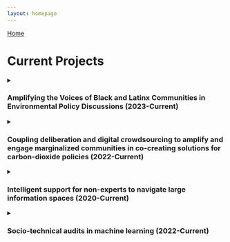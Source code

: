 ```yaml
---
layout: homepage
---
```


[Home](https://coreybjackson.com)


# Current Projects

<details>
<summary><h3><b>Amplifying the Voices of Black and Latinx Communities in Environmental Policy Discussions (2023-Current)</b></h3></summary>

<img src="https://raw.githubusercontent.com/cjacks04/cjacks04.github.io/main/assets/img/katie-rodriguez-unsplash.jpg#left"
     alt="Protest in front of building"
     style="float: left; margin-right: 10px;"
     width="100" 
     height="150"
     />

<p>This project aims to develop innovative digital tools and practices to boost civic engagement in underrepresented communities, specifically in the context of community deliberation and advocacy in policymaking, with a focus on environmental issues. It seeks to answer questions about the current capabilities, data needs, and trust-building in this area. The project leverages diverse expertise in human-centered design, science communication, data science, and environmental policymaking to tackle these challenges.</p> 

<b>PIs:</b> Corey Jackson and Kaiping Chen <br />
<b>Funding:<b><a href="https://research.wisc.edu/increasing-social-and-economic-inclusion-2/">UW-Madison OVCRGE: ISEI</a>
<br />
<br />
</details>

<details>
<summary><h3><b>Coupling deliberation and digital crowdsourcing to amplify and engage marginalized communities in co-creating solutions for carbon-dioxide policies (2022-Current)</b></h3></summary>

<img src="https://raw.githubusercontent.com/cjacks04/cjacks04.github.io/main/assets/img/hexagon-3392236_640.jpg#left"
     alt="Digital connections"
     style="float: left; margin-right: 10px;"
     width="250" 
     height="150"
     />

<p>This project focuses on the unequal and unaddressed impact of climate change on communities of color, emphasizing the need for climate justice. It highlights the underrepresentation of these communities in social and digital discussions due to communication barriers. Using carbon-dioxide policy as a case study, the project aims to answer the research question: "How can deliberation and digital crowdsourcing designs be used to engage and amplify the voices of communities of color in carbon-dioxide policymaking?"</p> 

<b>PIs:</b> Corey Jackson and Kaiping Chen <br />
<b>Funding:<b><a href="https://chanzuckerberg.com/">Chan Zuckerberg Initiative Foundation</a>
<br />
<br />

</details>

<details>
<summary><h3><b>Intelligent support for non-experts to navigate large information spaces (2020-Current)</b></h3></summary>

<img src="https://raw.githubusercontent.com/cjacks04/cjacks04.github.io/main/assets/img/mockup.png#left"
     alt="The Zooniverse homepage"
     style="float: left; margin-right: 10px;"
     width="250" 
     height="150"
     />

<p>This project addresses the challenge of identifying causal connections in large datasets resulting from the increased use of automated data collection instruments. While data correlation can be observed, determining causality remains a complex issue. Human experts, while helpful, have limitations in handling vast amounts of data. The project proposes to involve non-expert volunteers in analyzing scientific data by developing a human-centered computing system. The hypothesis is that by providing background knowledge and improved machine processing of data, even novices can contribute to identifying meaningful and potentially causal connections, thus enhancing the value of citizen science in data analysis.</p>

<b>PIs:</b> Carsten Østerlund (Syracuse University), Kevin Crowston (Syracuse University), Aggelos Katsaggelos (Northwestern University), Vicky Kalogera (Northwestern University), Marissa Walker (Christopher Newport University), and Corey Jackson<br />
<b>Funding: U.S. National Science Foundation 
<br />
<br />
{% include_relative _includes/publications_int.md %}
<br />
<br />

</details>

<details>
<summary><h3><b>Socio-technical audits in machine learning (2022-Current)</b></h3></summary>

<img src="https://raw.githubusercontent.com/cjacks04/cjacks04.github.io/main/assets/img/machine-learning.png#left"
     alt="Digital connections"
     style="float: left; margin-right: 10px;"
     width="200" 
     height="150"
     />

<p>This research aims to mitigate algorithmic bias in machine learning through a socio-technical framework applied to algorithmic audits. The project aims to cultivate collaboration between machine learning developers and the broader public, with the objective of minimizing adverse outcomes for all demographic groups arising from the application of machine learning in various decision-making contexts. The project undertakes the task of redefining fairness, acknowledging its inherent contextuality and adaptability, while actively integrating public opinions and attitudes into the process of algorithmic audits. This project positions fairness as a multifaceted phenomenon with social, historical, contextual, and geographical dimensions.</p>
<br />
<br />

{% include_relative _includes/publications_soc.md %}
<br />
<br />

</details>




